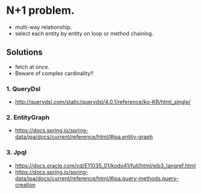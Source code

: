 # N+1 problem.
* multi-way relationship.
* select each entity by entity on loop or method chaining.

## Solutions
* fetch at once.
* Beware of complex cardinality!!

### 1. QueryDsl
* http://querydsl.com/static/querydsl/4.0.1/reference/ko-KR/html_single/

### 2. EntityGraph
* https://docs.spring.io/spring-data/jpa/docs/current/reference/html/#jpa.entity-graph

### 3. Jpql
* https://docs.oracle.com/cd/E11035_01/kodo41/full/html/ejb3_langref.html
* https://docs.spring.io/spring-data/jpa/docs/current/reference/html/#jpa.query-methods.query-creation
